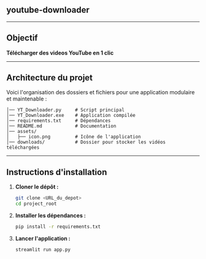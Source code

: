 ## youtube-downloader


---

## Objectif

**Télécharger des videos YouTube en 1 clic**

---

## Architecture du projet

Voici l'organisation des dossiers et fichiers pour une application modulaire et maintenable :

```plaintext
│── YT_Downloader.py     # Script principal
│── YT_Downloader.exe    # Application compilée
│── requirements.txt     # Dépendances
│── README.md            # Documentation
│── assets/
│   ├── icon.png         # Icône de l'application
│── downloads/           # Dossier pour stocker les vidéos téléchargées
```

---

## Instructions d'installation

1. **Cloner le dépôt :**
   ```bash
   git clone <URL_du_depot>
   cd project_root
   ```

2. **Installer les dépendances :**
   ```bash
   pip install -r requirements.txt
   ```

3. **Lancer l'application :**
   ```bash
   streamlit run app.py
   ```

